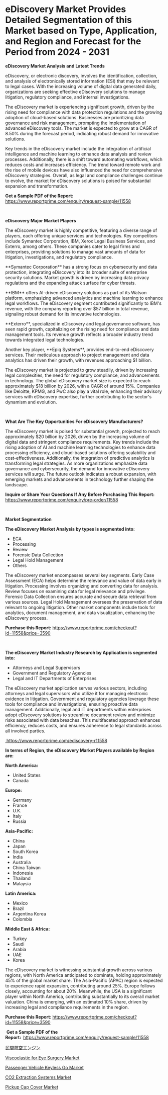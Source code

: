 <p><h1>eDiscovery Market Provides Detailed Segmentation of this Market based on Type, Application, and Region and Forecast for the Period from 2024 - 2031</h1></p><p><strong>eDiscovery Market Analysis and Latest Trends</strong></p>
<p><p>eDiscovery, or electronic discovery, involves the identification, collection, and analysis of electronically stored information (ESI) that may be relevant to legal cases. With the increasing volume of digital data generated daily, organizations are seeking effective eDiscovery solutions to manage litigation, regulatory compliance, and internal investigations.</p><p>The eDiscovery market is experiencing significant growth, driven by the rising need for compliance with data protection regulations and the growing adoption of cloud-based solutions. Businesses are prioritizing data governance and risk management, prompting the implementation of advanced eDiscovery tools. The market is expected to grow at a CAGR of 8.50% during the forecast period, indicating robust demand for innovative solutions.</p><p>Key trends in the eDiscovery market include the integration of artificial intelligence and machine learning to enhance data analysis and review processes. Additionally, there is a shift toward automating workflows, which reduces costs and increases efficiency. The trend toward remote work and the rise of mobile devices have also influenced the need for comprehensive eDiscovery strategies. Overall, as legal and compliance challenges continue to evolve, the market for eDiscovery solutions is poised for substantial expansion and transformation.</p></p>
<p><strong>Get a Sample PDF of the Report:&nbsp;</strong> <a href="https://www.reportprime.com/enquiry/request-sample/11558">https://www.reportprime.com/enquiry/request-sample/11558</a></p>
<p>&nbsp;</p>
<p><strong>eDiscovery Major Market Players</strong></p>
<p><p>The eDiscovery market is highly competitive, featuring a diverse range of players, each offering unique services and technologies. Key competitors include Symantec Corporation, IBM, Xerox Legal Business Services, and Exterro, among others. These companies cater to legal firms and enterprises, providing solutions to manage vast amounts of data for litigation, investigations, and regulatory compliance.</p><p>**Symantec Corporation** has a strong focus on cybersecurity and data protection, integrating eDiscovery into its broader suite of enterprise security solutions. Market growth is driven by increasing data privacy regulations and the expanding attack surface for cyber threats.</p><p>**IBM** offers AI-driven eDiscovery solutions as part of its Watson platform, emphasizing advanced analytics and machine learning to enhance legal workflows. The eDiscovery segment contributed significantly to IBM's revenue, with the company reporting over $57 billion in total revenue, signaling robust demand for its innovative technologies.</p><p>**Exterro**, specialized in eDiscovery and legal governance software, has seen rapid growth, capitalizing on the rising need for compliance and data management tools. Its revenue growth reflects a broader industry trend towards integrated legal technologies.</p><p>Another key player, **Epiq Systems**, provides end-to-end eDiscovery services. Their meticulous approach to project management and data analytics has driven their growth, with revenues approaching $1 billion.</p><p>The eDiscovery market is projected to grow steadily, driven by increasing legal complexities, the need for regulatory compliance, and advancements in technology. The global eDiscovery market size is expected to reach approximately $18 billion by 2026, with a CAGR of around 15%. Companies like Deloitte, KPMG, and PwC also play a vital role, enhancing their advisory services with eDiscovery expertise, further contributing to the sector's dynamism and evolution.</p></p>
<p>&nbsp;</p>
<p><strong>What Are The Key Opportunities For eDiscovery Manufacturers?</strong></p>
<p><p>The eDiscovery market is poised for substantial growth, projected to reach approximately $20 billion by 2026, driven by the increasing volume of digital data and stringent compliance requirements. Key trends include the rising adoption of AI and machine learning technologies to enhance data processing efficiency, and cloud-based solutions offering scalability and cost-effectiveness. Additionally, the integration of predictive analytics is transforming legal strategies. As more organizations emphasize data governance and cybersecurity, the demand for innovative eDiscovery services will surge. The future outlook indicates a robust expansion, with emerging markets and advancements in technology further shaping the landscape.</p></p>
<p><strong>Inquire or Share Your Questions If Any Before Purchasing This Report:</strong> <a href="https://www.reportprime.com/enquiry/pre-order/11558">https://www.reportprime.com/enquiry/pre-order/11558</a></p>
<p>&nbsp;</p>
<p><strong>Market Segmentation</strong></p>
<p><strong>The eDiscovery Market Analysis by types is segmented into:</strong></p>
<p><ul><li>ECA</li><li>Processing</li><li>Review</li><li>Forensic Data Collection</li><li>Legal Hold Management</li><li>Others</li></ul></p>
<p><p>The eDiscovery market encompasses several key segments. Early Case Assessment (ECA) helps determine the relevance and value of data early in litigation. Processing involves organizing and converting data for analysis. Review focuses on examining data for legal relevance and privilege. Forensic Data Collection ensures accurate and secure data retrieval from various sources. Legal Hold Management oversees the preservation of data relevant to ongoing litigation. Other market components include tools for analytics, document management, and data visualization, enhancing the eDiscovery process.</p></p>
<p><strong>Purchase this Report:&nbsp;</strong><a href="https://www.reportprime.com/checkout?id=11558&price=3590">https://www.reportprime.com/checkout?id=11558&price=3590</a></p>
<p>&nbsp;</p>
<p><strong>The eDiscovery Market Industry Research by Application is segmented into:</strong></p>
<p><ul><li>Attorneys and Legal Supervisors</li><li>Government and Regulatory Agencies</li><li>Legal and IT Departments of Enterprises</li></ul></p>
<p><p>The eDiscovery market application serves various sectors, including attorneys and legal supervisors who utilize it for managing electronic evidence in litigation. Government and regulatory agencies leverage these tools for compliance and investigations, ensuring proactive data management. Additionally, legal and IT departments within enterprises adopt eDiscovery solutions to streamline document review and minimize risks associated with data breaches. This multifaceted approach enhances efficiency, reduces costs, and ensures adherence to legal standards across all involved parties.</p></p>
<p><a href="https://www.reportprime.com/ediscovery-r11558">&nbsp;https://www.reportprime.com/ediscovery-r11558</a></p>
<p><strong>In terms of Region, the eDiscovery Market Players available by Region are:</strong></p>
<p>
    <p> <strong> North America: </strong>
        <ul>
            <li>United States</li>
            <li>Canada</li>
        </ul>
        </p> 
    <p> <strong> Europe: </strong>
        <ul>
            <li>Germany</li>
            <li>France</li>
            <li>U.K.</li>
            <li>Italy</li>
            <li>Russia</li>
        </ul>
        </p> 
    <p> <strong> Asia-Pacific: </strong>
        <ul>
            <li>China</li>
            <li>Japan</li>
            <li>South Korea</li>
            <li>India</li>
            <li>Australia</li>
            <li>China Taiwan</li>
            <li>Indonesia</li>
            <li>Thailand</li>
            <li>Malaysia</li>
        </ul>
        </p> 
    <p> <strong> Latin America: </strong>
        <ul>
            <li>Mexico</li>
            <li>Brazil</li>
            <li>Argentina Korea</li>
            <li>Colombia</li>
        </ul>
        </p> 
    <p> <strong> Middle East & Africa: </strong>
        <ul>
            <li>Turkey</li>
            <li>Saudi</li>
            <li>Arabia</li>
            <li>UAE</li>
            <li>Korea</li>
        </ul>
    </p>
    </p>
<p><p>The eDiscovery market is witnessing substantial growth across various regions, with North America anticipated to dominate, holding approximately 45% of the global market share. The Asia-Pacific (APAC) region is expected to experience rapid expansion, contributing around 25%. Europe follows closely, accounting for about 20%. Meanwhile, the USA is a significant player within North America, contributing substantially to its overall market valuation. China is emerging, with an estimated 10% share, driven by increasing legal and compliance requirements in the region.</p></p>
<p><strong>Purchase this Report: </strong><a href="https://www.reportprime.com/checkout?id=11558&price=3590">https://www.reportprime.com/checkout?id=11558&price=3590</a></p>
<p>&nbsp;<strong>Get a Sample PDF of the Report:&nbsp;&nbsp;</strong><a href="https://www.reportprime.com/enquiry/request-sample/11558">https://www.reportprime.com/enquiry/request-sample/11558</a></p>
<p><strong></strong></p>
<p><p><a href="https://medium.com/@leigh4852023/civil-aeroengine-market-%E3%81%AE%E3%82%B0%E3%83%AD%E3%83%BC%E3%83%90%E3%83%AB%E5%B8%82%E5%A0%B4%E6%A6%82%E8%A6%81%E3%81%AF-%E4%B8%96%E7%95%8C%E3%81%8A%E3%82%88%E3%81%B3%E4%B8%BB%E8%A6%81%E5%B8%82%E5%A0%B4%E3%81%AB%E3%81%8A%E3%81%91%E3%82%8B%E6%A5%AD%E7%95%8C%E3%81%AB%E5%BD%B1%E9%9F%BF%E3%82%92%E4%B8%8E%E3%81%88%E3%82%8B%E4%B8%BB%E8%A6%81%E3%81%AA%E3%83%88%E3%83%AC%E3%83%B3%E3%83%89%E3%81%AB%E3%81%A4%E3%81%84%E3%81%A6-%E7%8B%AC%E8%87%AA%E3%81%AE%E8%A6%96%E7%82%B9%E3%82%92%E6%8F%90%E4%BE%9B%E3%81%97%E3%81%BE%E3%81%99-7eecbcd3c60f">民間航空エンジン</a></p><p><a href="https://www.linkedin.com/pulse/viscoelastic-eye-surgery-market-size-growth-industry-analysis-5odec?trackingId=z0GVTm0KRSmrPauGQbOdeA%3D%3D">Viscoelastic for Eye Surgery Market</a></p><p><a href="https://issuu.com/reportprime-2/docs/passenger-vehicle-keyless-go-market_2ca410e263c75e">Passenger Vehicle Keyless Go Market</a></p><p><a href="https://www.linkedin.com/pulse/what-current-future-prospects-co2-extraction-systems-pjvhc?trackingId=FA6C0F8GQj2VndaVQlZeOg%3D%3D">CO2 Extraction Systems Market</a></p><p><a href="https://issuu.com/reportprime-2/docs/pickup-cap-cover-market-size-2030.p_67dd62029cbb59">Pickup Cap Cover Market</a></p></p>